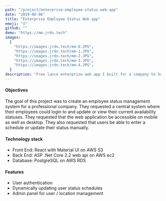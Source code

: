 ```yaml
---
path: "/project/enterprise-employee-status-web-app"
date: "2019-08-06"
title: "Enterprise Employee Status Web app"
emoji: "⏰"
github: ""
demo: "https://mm.jrdn.tech"
images:
  [
    "https://images.jrdn.tech/mm-0.JPG",
    "https://images.jrdn.tech/mm-1.JPG",
    "https://images.jrdn.tech/mm-2.JPG",
    "https://images.jrdn.tech/mm-3.JPG",
    "https://images.jrdn.tech/mm-4.JPG",
  ]
description: "Free lance enterprise web app I built for a company to help keep track of their employee statuses."
---
```


#### Objectives

The goal of this project was to create an employee status management system for a professional company. They requested a central system where their employees could login to and update or view their current availability statuses. They requested that the web application be accessible on mobile as well as desktop. They also requested that users be able to enter a schedule or update their status manually.

#### Technology stack

- Front End: React with Material UI on AWS S3
- Back End: ASP .Net Core 2.2 web api on AWS ec2
- Database: PostgreSQL on AWS RDS

#### Features

- User authentication
- Dynamically updating user status schedules
- Admin panel for user / location management
